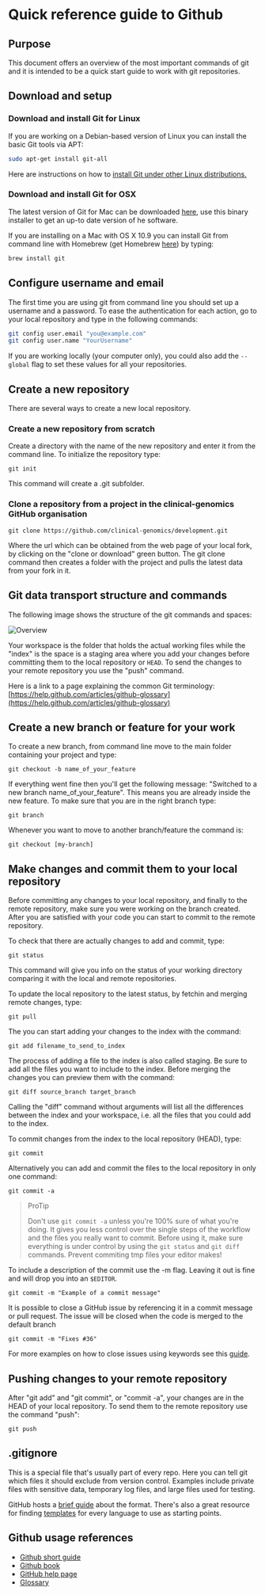 # Quick reference guide to Github

## Purpose

This document offers an overview of the most important commands of git and it is intended to be a quick start guide to work with git repositories.

## Download and setup

### Download and install Git for Linux

If you are working on a Debian-based version of Linux you can install the basic Git tools via APT:

```bash
sudo apt-get install git-all
```

Here are instructions on how to [install Git under other Linux distributions.](https://git-scm.com/download/linux)

### Download and install Git for OSX

The latest version of Git for Mac can be downloaded [here](https://git-scm.com/download/mac), use this binary installer to get an up-to date version of he software.

If you are installing on a Mac with OS X 10.9 you can install Git from command line with Homebrew (get Homebrew [here](https://brew.sh)) by typing:

```bash
brew install git
```

## Configure username and email

The first time you are using git from command line you should set up a username and a password. To ease the authentication for each action, go to your local repository and type in the following commands:

```bash
git config user.email "you@example.com"
git config user.name "YourUsername"
```

If you are working locally (your computer only), you could also add the `--global` flag to set these values for all your repositories.


## Create a new repository

There are several ways to create a new local repository.

### Create a new repository from scratch

Create a directory with the name of the new repository and enter it from the command line. To initialize the repository type:

```git
git init
```

This command will create a .git subfolder.

### Clone a repository from a project in the clinical-genomics GitHub organisation

```git
git clone https://github.com/clinical-genomics/development.git
```

Where the url which can be obtained from the web page of your local fork, by clicking on the "clone or download" green button.
The git clone command then creates a folder with the project and pulls the latest data from your fork in it.

## Git data transport structure and commands

The following image shows the structure of the git commands and spaces:

![Overview](http://images.osteele.com/2008/git-transport.png)

Your workspace is the folder that holds the actual working files while the "index" is the space is a staging area where you add your changes before committing them to the local repository or `HEAD`. To send the changes to your remote repository you use the "push" command.

Here is a link to a page explaining the common Git terminology: [https://help.github.com/articles/github-glossary](https://help.github.com/articles/github-glossary)

## Create a new branch or feature for your work
To create a new branch, from command line move to the main folder containing your project and type:

```git
git checkout -b name_of_your_feature
```

If everything went fine then you'll get the following message: "Switched to a new branch name_of_your_feature". This means you are already inside the new feature. To make sure that you are in the right branch type:

```git
git branch
```

Whenever you want to move to another branch/feature the command is:

```git
git checkout [my-branch]
```

## Make changes and commit them to your local repository

Before committing any changes to your local repository, and finally to the remote repository, make sure you were working on the branch created.
After you are satisfied with your code you can start to commit to the remote repository.

To check that there are actually changes to add and commit, type:

```git
git status
```

This command will give you info on the status of your working directory comparing it with the local and remote repositories.

To update the local repository to the latest status, by fetchin and merging remote changes, type:

```git
git pull
```

The you can start adding your changes to the index with the command:

```git
git add filename_to_send_to_index
```

The process of adding a file to the index is also called staging. Be sure to add all the files you want to include to the index.
Before merging the changes you can preview them with the command:

```git
git diff source_branch target_branch
```

Calling the "diff" command without arguments will list all the differences between the index and your workspace, i.e. all the files that you could add to the index.

To commit changes from the index to the local repository (HEAD), type:

```git
git commit
```

Alternatively you can add and commit the files to the local repository in only one command:

```git
git commit -a
```

> ProTip
>
> Don't use `git commit -a` unless you're 100% sure of what you're doing. It gives you less control over the single steps of the workflow and the files you really want to commit.
Before using it, make sure everything is under control by using the `git status` and `git diff` commands. Prevent commiting tmp files your editor makes!

To include a description of the commit use the -m flag. Leaving it out is fine and will drop you into an `$EDITOR`.

```git
git commit -m "Example of a commit message"
```

It is possible to close a GitHub issue by referencing it in a commit message or pull request. The issue will be closed when the code is merged to the default branch

```git
git commit -m "Fixes #36"
```

For more examples on how to close issues using keywords see this [guide][issue-closing].

## Pushing changes to your remote repository

After "git add" and "git commit", or "commit -a", your changes are in the HEAD of your local repository. To send them to the remote repository use the command "push":

```
git push
```

## .gitignore

This is a special file that's usually part of every repo. Here you can tell git which files it should exclude from version control. Examples include private files with sensitive data, temporary log files, and large files used for testing.

GitHub hosts a [brief guide][gitignore] about the format. There's also a great resource for finding [templates][gitignore-templates] for every language to use as starting points.

## Github usage references

 - [Github short guide](https://guides.github.com/activities/hello-world)
 - [Github book](https://git-scm.com/book/en/v2)
 - [GitHub help page](https://help.github.com)
 - [Glossary](https://help.github.com/articles/github-glossary)

[gitignore]: https://help.github.com/articles/ignoring-files
[gitignore-templates]: https://www.gitignore.io
[issue-closing]: https://help.github.com/articles/closing-issues-using-keywords

